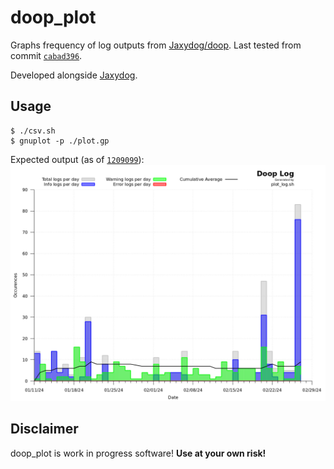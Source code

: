 # doop_plot
Graphs frequency of log outputs from [Jaxydog/doop](https://github.com/Jaxydog/doop). Last tested from commit [`cabad396`](https://github.com/Jaxydog/doop/tree/cbad3961bd3f41a77d3de74e6fb0349f5ef72d47).

Developed alongside [Jaxydog](https://github.com/Jaxydog).

## Usage
```
$ ./csv.sh
$ gnuplot -p ./plot.gp
```
Expected output (as of [`1209099`](https://github.com/RemasteredArch/doop_plot/tree/12090998dcdd49234589bc546055cf3bbdee733b)):
![gnuplot output](./demo/output.png)

## Disclaimer
doop_plot is work in progress software! **Use at your own risk!**

